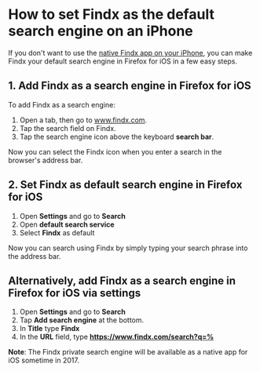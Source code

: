# How to set Findx as the default search engine on an iPhone 

If you don't want to use the [native Findx app on your iPhone](/en/gettingstarted/findxmobile), you can make Findx your default search engine in Firefox for iOS in a few easy steps.

## 1. Add Findx as a search engine in Firefox for iOS
To add Findx as a search engine:  
1. Open a tab, then go to www.findx.com.
2. Tap the search field on Findx.
3. Tap the search engine icon above the keyboard **search bar**.

Now you can select the Findx icon when you enter a search in the browser's address bar. 
 
## 2. Set Findx as default search engine in Firefox for iOS

1. Open **Settings** and go to **Search**  
2. Open **default search service**  
3. Select **Findx** as default

Now you can search using Findx by simply typing your search phrase into the address bar.

## Alternatively, add Findx as a search engine in Firefox for iOS via settings
 
1. Open **Settings** and go to **Search**
2. Tap **Add search engine** at the bottom.
3. In **Title** type **Findx**  
4. In the **URL** field, type **https://www.findx.com/search?q=%** 

**Note**: The Findx private search engine will be available as a native app for iOS sometime in 2017.
